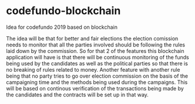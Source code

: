 # codefundo-blockchain
Idea for codefundo 2019 based on blockchain

The idea will be that for better and fair elections the election comission needs to monitor that all the parties involved should be following the rules laid down by the commission. So for that 2 of the features this blockchain application will have is that there will be continuous monitoring of the funds being used by the candidates as well as the political parties so that there is no breaking of rules related to money. Another feature with another rule being that no party tries to go over election commission on the basis of the campaigning time and the methods being used during the campaigns. This will be based on continous verification of the transactions being made by the candidates and the contracts will be set up in that way.
